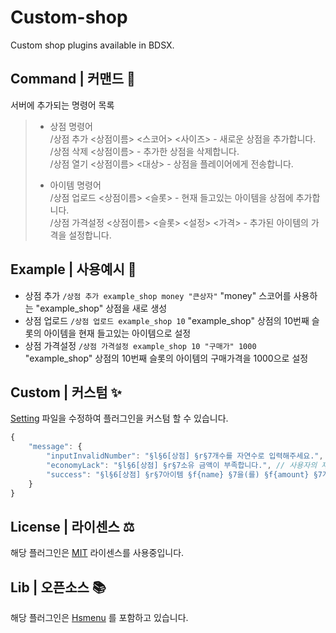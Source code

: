# Custom-shop
Custom shop plugins available in BDSX.
  
## Command | 커맨드 🔮
서버에 추가되는 명령어 목록
> - 상점 명령어  
> /상점 추가 <상점이름> <스코어> <사이즈> - 새로운 상점을 추가합니다.  
> /상점 삭제 <상점이름> - 추가한 상점을 삭제합니다.  
> /상점 열기 <상점이름> <대상> - 상점을 플레이어에게 전송합니다.  
>  
> - 아이템 명령어  
> /상점 업로드 <상점이름> <슬롯> - 현재 들고있는 아이템을 상점에 추가합니다.  
> /상점 가격설정 <상점이름> <슬롯> <설정> <가격> - 추가된 아이템의 가격을 설정합니다.  

## Example | 사용예시 📜
- 상점 추가 `/상점 추가 example_shop money "큰상자"` "money" 스코어를 사용하는 "example_shop" 상점을 새로 생성
- 상점 업로드 `/상점 업로드 example_shop 10` "example_shop" 상점의 10번째 슬롯의 아이템을 현재 들고있는 아이템으로 설정
- 상점 가격설정 `/상점 가격설정 example_shop 10 "구매가" 1000` "example_shop" 상점의 10번째 슬롯의 아이템의 구매가격을 1000으로 설정


## Custom | 커스텀 ✨
[Setting](./setting.json) 파일을 수정하여 플러그인을 커스텀 할 수 있습니다.
```javascript
{
    "message": {
        "inputInvalidNumber": "§l§6[상점] §r§7개수를 자연수로 입력해주세요.", // 자연수가 아닐 경우
        "economyLack": "§l§6[상점] §r§7소유 금액이 부족합니다.", // 사용자의 재화 부족 메시지
        "success": "§l§6[상점] §r§7아이템 §f{name} §7을(를) §f{amount} §7개 {option}하였습니다." // 구매 성공 메시지
    }
}
```

## License | 라이센스 ⚖️
해당 플러그인은 [MIT](./LICENSE) 라이센스를 사용중입니다.

## Lib | 오픈소스 📚
해당 플러그인은 [Hsmenu](https://github.com/mdisprgm/bdsx-hsmenu) 를 포함하고 있습니다.
